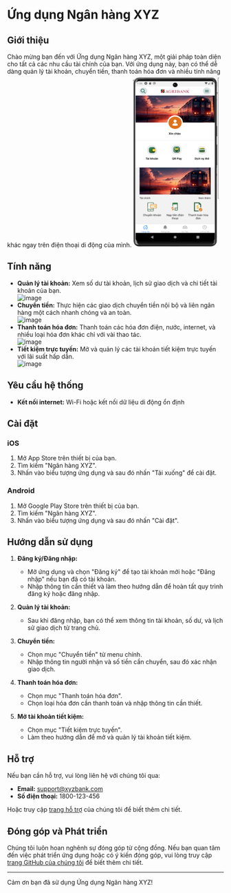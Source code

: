 # Ứng dụng Ngân hàng XYZ

## Giới thiệu

Chào mừng bạn đến với Ứng dụng Ngân hàng XYZ, một giải pháp toàn diện cho tất cả các nhu cầu tài chính của bạn. Với ứng dụng này, bạn có thể dễ dàng quản lý tài khoản, chuyển tiền, thanh toán hóa đơn và nhiều tính năng khác ngay trên điện thoại di động của mình.
<img src="image-1.png" alt="Hình ảnh" width="200" height="400">
## Tính năng

- **Quản lý tài khoản:** Xem số dư tài khoản, lịch sử giao dịch và chi tiết tài khoản của bạn.<br>
![image](https://github.com/TrietKun/Agribank/assets/103935961/b0284ed6-2785-414e-a71a-33e6828c8f90)
- **Chuyển tiền:** Thực hiện các giao dịch chuyển tiền nội bộ và liên ngân hàng một cách nhanh chóng và an toàn.<br>
![image](https://github.com/TrietKun/Agribank/assets/103935961/a407d06e-ef9b-45fa-be34-07972ed09327)  
- **Thanh toán hóa đơn:** Thanh toán các hóa đơn điện, nước, internet, và nhiều loại hóa đơn khác chỉ với vài thao tác.<br>
![image](https://github.com/TrietKun/Agribank/assets/103935961/2f98870f-2531-41cd-ba7e-6e2cac1f7495)
- **Tiết kiệm trực tuyến:** Mở và quản lý các tài khoản tiết kiệm trực tuyến với lãi suất hấp dẫn.<br>
![image](https://github.com/TrietKun/Agribank/assets/103935961/b0da3cb5-cb02-4d9e-8b3a-c84536596fd1)
## Yêu cầu hệ thống

- **Kết nối internet:** Wi-Fi hoặc kết nối dữ liệu di động ổn định

## Cài đặt

### iOS

1. Mở App Store trên thiết bị của bạn.
2. Tìm kiếm "Ngân hàng XYZ".
3. Nhấn vào biểu tượng ứng dụng và sau đó nhấn "Tải xuống" để cài đặt.

### Android

1. Mở Google Play Store trên thiết bị của bạn.
2. Tìm kiếm "Ngân hàng XYZ".
3. Nhấn vào biểu tượng ứng dụng và sau đó nhấn "Cài đặt".

## Hướng dẫn sử dụng

1. **Đăng ký/Đăng nhập:**
   - Mở ứng dụng và chọn "Đăng ký" để tạo tài khoản mới hoặc "Đăng nhập" nếu bạn đã có tài khoản.
   - Nhập thông tin cần thiết và làm theo hướng dẫn để hoàn tất quy trình đăng ký hoặc đăng nhập.

2. **Quản lý tài khoản:**
   - Sau khi đăng nhập, bạn có thể xem thông tin tài khoản, số dư, và lịch sử giao dịch từ trang chủ.

3. **Chuyển tiền:**
   - Chọn mục "Chuyển tiền" từ menu chính.
   - Nhập thông tin người nhận và số tiền cần chuyển, sau đó xác nhận giao dịch.

4. **Thanh toán hóa đơn:**
   - Chọn mục "Thanh toán hóa đơn".
   - Chọn loại hóa đơn cần thanh toán và nhập thông tin cần thiết.

5. **Mở tài khoản tiết kiệm:**
   - Chọn mục "Tiết kiệm trực tuyến".
   - Làm theo hướng dẫn để mở và quản lý tài khoản tiết kiệm.

## Hỗ trợ

Nếu bạn cần hỗ trợ, vui lòng liên hệ với chúng tôi qua:
- **Email:** support@xyzbank.com
- **Số điện thoại:** 1800-123-456

Hoặc truy cập [trang hỗ trợ](https://www.xyzbank.com/support) của chúng tôi để biết thêm chi tiết.

## Đóng góp và Phát triển

Chúng tôi luôn hoan nghênh sự đóng góp từ cộng đồng. Nếu bạn quan tâm đến việc phát triển ứng dụng hoặc có ý kiến đóng góp, vui lòng truy cập [trang GitHub của chúng tôi](https://github.com/xyzbank/app) để biết thêm chi tiết.

---

Cảm ơn bạn đã sử dụng Ứng dụng Ngân hàng XYZ!
